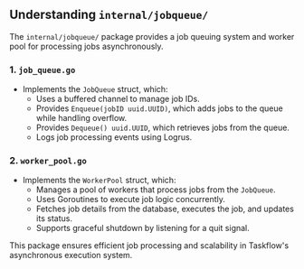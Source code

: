 ## Understanding `internal/jobqueue/`

The `internal/jobqueue/` package provides a job queuing system and worker pool for processing jobs asynchronously.

### 1. `job_queue.go`
- Implements the `JobQueue` struct, which:
  - Uses a buffered channel to manage job IDs.
  - Provides `Enqueue(jobID uuid.UUID)`, which adds jobs to the queue while handling overflow.
  - Provides `Dequeue() uuid.UUID`, which retrieves jobs from the queue.
  - Logs job processing events using Logrus.

### 2. `worker_pool.go`
- Implements the `WorkerPool` struct, which:
  - Manages a pool of workers that process jobs from the `JobQueue`.
  - Uses Goroutines to execute job logic concurrently.
  - Fetches job details from the database, executes the job, and updates its status.
  - Supports graceful shutdown by listening for a quit signal.

This package ensures efficient job processing and scalability in Taskflow's asynchronous execution system.
